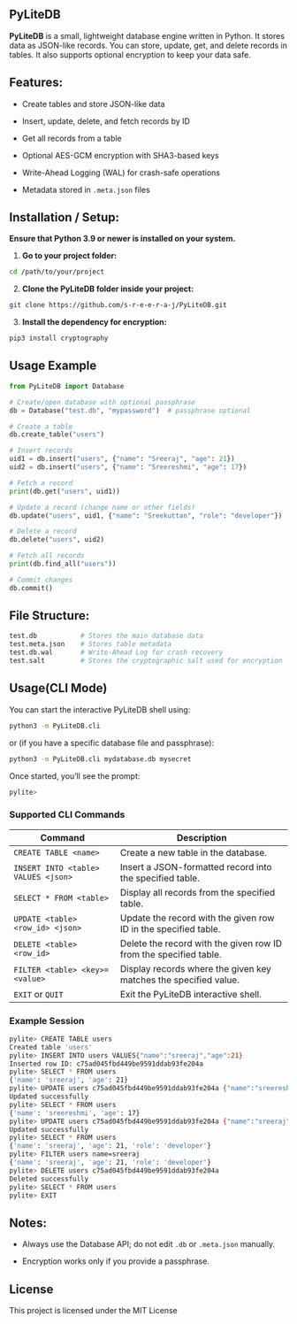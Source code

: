 ## PyLiteDB

**PyLiteDB** is a small, lightweight database engine written in Python. It stores data as JSON-like records. You can store, update, get, and delete records in tables. It also supports optional encryption to keep your data safe.

## Features:

- Create tables and store JSON-like data

- Insert, update, delete, and fetch records by ID

- Get all records from a table

- Optional AES-GCM encryption with SHA3-based keys

- Write-Ahead Logging (WAL) for crash-safe operations

- Metadata stored in `.meta.json` files

## Installation / Setup:
**Ensure that Python 3.9 or newer is installed on your system.**

1. **Go to your project folder:**
```bash
cd /path/to/your/project
```
2. **Clone the PyLiteDB folder inside your project:**
```bash
git clone https://github.com/s-r-e-e-r-a-j/PyLiteDB.git
```
3. **Install the dependency for encryption:**
```bash
pip3 install cryptography
```
## Usage Example

```python
from PyLiteDB import Database

# Create/open database with optional passphrase
db = Database("test.db", "mypassword")  # passphrase optional

# Create a table
db.create_table("users")

# Insert records
uid1 = db.insert("users", {"name": "Sreeraj", "age": 21})
uid2 = db.insert("users", {"name": "Sreereshmi", "age": 17})

# Fetch a record
print(db.get("users", uid1))

# Update a record (change name or other fields)
db.update("users", uid1, {"name": "Sreekuttan", "role": "developer"})

# Delete a record
db.delete("users", uid2)

# Fetch all records
print(db.find_all("users"))

# Commit changes
db.commit()

```

## File Structure:
```bash
test.db           # Stores the main database data
test.meta.json    # Stores table metadata
test.db.wal       # Write-Ahead Log for crash recovery
test.salt         # Stores the cryptographic salt used for encryption
```

## Usage(CLI Mode) 

You can start the interactive PyLiteDB shell using:
```bash
python3 -m PyLiteDB.cli
```
or (if you have a specific database file and passphrase):
```bash
python3 -m PyLiteDB.cli mydatabase.db mysecret
```
Once started, you’ll see the prompt:
```bash
pylite>
```

### Supported CLI Commands

| Command                                   | Description                                                          |
|-------------------------------------------|----------------------------------------------------------------------|
| `CREATE TABLE <name>`                     | Create a new table in the database.                                  |
| `INSERT INTO <table> VALUES <json>`       | Insert a JSON-formatted record into the specified table.             |
| `SELECT * FROM <table>`                   | Display all records from the specified table.                        |
| `UPDATE <table> <row_id> <json>`          | Update the record with the given row ID in the specified table.      |
| `DELETE <table> <row_id>`                 | Delete the record with the given row ID from the specified table.    |
| `FILTER <table> <key>=<value>`            | Display records where the given key matches the specified value.     |
| `EXIT` or `QUIT`                          | Exit the PyLiteDB interactive shell.                                 |

### Example Session 
```bash
pylite> CREATE TABLE users
Created table 'users'
pylite> INSERT INTO users VALUES{"name":"sreeraj","age":21}
Inserted row ID: c75ad045fbd449be9591ddab93fe204a
pylite> SELECT * FROM users
{'name': 'sreeraj', 'age': 21}
pylite> UPDATE users c75ad045fbd449be9591ddab93fe204a {"name":"sreereshmi","age":17}
Updated successfully
pylite> SELECT * FROM users
{'name': 'sreereshmi', 'age': 17}
pylite> UPDATE users c75ad045fbd449be9591ddab93fe204a {"name":"sreeraj","age":21,"role":"developer"}
Updated successfully
pylite> SELECT * FROM users
{'name': 'sreeraj', 'age': 21, 'role': 'developer'}
pylite> FILTER users name=sreeraj
{'name': 'sreeraj', 'age': 21, 'role': 'developer'}
pylite> DELETE users c75ad045fbd449be9591ddab93fe204a
Deleted successfully
pylite> SELECT * FROM users
pylite> EXIT
```
## Notes:

- Always use the Database API; do not edit `.db` or `.meta.json` manually.

- Encryption works only if you provide a passphrase.

## License
This project is licensed under the MIT License
